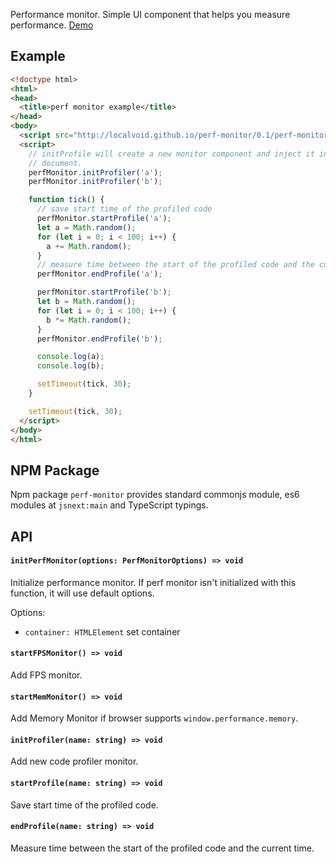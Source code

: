 Performance monitor. Simple UI component that helps you measure performance.
[Demo](http://localvoid.github.io/kivi-dbmonster/)

## Example

```html
<!doctype html>
<html>
<head>
  <title>perf monitor example</title>
</head>
<body>
  <script src="http://localvoid.github.io/perf-monitor/0.1/perf-monitor.js"></script>
  <script>
    // initProfile will create a new monitor component and inject it into your
    // document.
    perfMonitor.initProfiler('a');
    perfMonitor.initProfiler('b');

    function tick() {
      // save start time of the profiled code
      perfMonitor.startProfile('a');
      let a = Math.random();
      for (let i = 0; i < 100; i++) {
        a += Math.random();
      }
      // measure time between the start of the profiled code and the current time
      perfMonitor.endProfile('a');

      perfMonitor.startProfile('b');
      let b = Math.random();
      for (let i = 0; i < 100; i++) {
        b *= Math.random();
      }
      perfMonitor.endProfile('b');

      console.log(a);
      console.log(b);

      setTimeout(tick, 30);
    }

    setTimeout(tick, 30);
  </script>
</body>
</html>
```

## NPM Package

Npm package `perf-monitor` provides standard commonjs module, es6 modules at
`jsnext:main` and TypeScript typings.

## API

#### `initPerfMonitor(options: PerfMonitorOptions) => void`

Initialize performance monitor. If perf monitor isn't initialized with this
function, it will use default options.

Options:

 - `container: HTMLElement` set container

#### `startFPSMonitor() => void`

Add FPS monitor.

#### `startMemMonitor() => void`

Add Memory Monitor if browser supports `window.performance.memory`.

#### `initProfiler(name: string) => void`

Add new code profiler monitor.

#### `startProfile(name: string) => void`

Save start time of the profiled code.

#### `endProfile(name: string) => void`

Measure time between the start of the profiled code and the current time.
